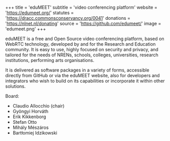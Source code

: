 +++
title = 'eduMEET'
subtitle = 'video conferencing platform'
website = 'https://edumeet.org/'
statutes = 'https://dracc.commonsconservancy.org/0041'
donations = 'https://nlnet.nl/donating'
source = 'https://github.com/edumeet/'
image = 'edumeet.png'
+++

eduMEET is a free and Open Source video conferencing platform, based on WebRTC technology, developed by and for the Research and Education community. It is easy to use, highly focused on security and privacy, and tailored for the needs of NRENs, schools, colleges, universities, research institutions, performing arts organisations.

It is delivered as software packages in a variety of forms, accessible directly from GitHub or via the eduMEET website, also for developers and integrators who wish to build on its capabilities or incorporate it within other solutions.

Board:
 * Claudio Allocchio (chair)
 * Gyöngyi Horváth
 * Erik Kikkenborg
 * Stefan Otto
 * Mihály Mészáros
 * Bartłomiej Idzikowski
